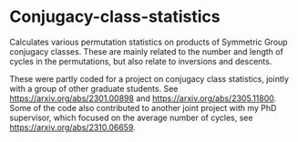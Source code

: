 # Conjugacy-class-statistics
Calculates various permutation statistics on products of Symmetric Group conjugacy classes.  These are mainly related to the number and length of cycles in the permutations, but also relate to inversions and descents.

These were partly coded for a project on conjugacy class statistics, jointly with a group of other graduate students.  See https://arxiv.org/abs/2301.00898 and https://arxiv.org/abs/2305.11800.
Some of the code also contributed to another joint project with my PhD supervisor, which focused on the average number of cycles, see https://arxiv.org/abs/2310.06659.
